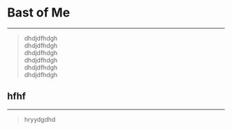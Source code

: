 # Bast of Me
---
> dhdjdfhdgh  
> dhdjdfhdgh  
> dhdjdfhdgh  
> dhdjdfhdgh  
> dhdjdfhdgh  
> dhdjdfhdgh  
## hfhf
---
> hryydgdhd
